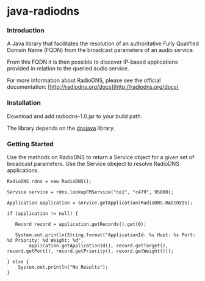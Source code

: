 java-radiodns
=============

### Introduction

A Java library that facilitates the resolution of an authoritative Fully Qualified Domain Name (FQDN) from the broadcast parameters of an audio service.

From this FQDN it is then possible to discover IP-based applications provided in relation to the queried audio service.

For more information about RadioDNS, please see the official documentation: [http://radiodns.org/docs](http://radiodns.org/docs)


### Installation

Download and add radiodns-1.0.jar to your build path.

The library depends on the [dnsjava](http://www.dnsjava.org/) library.


### Getting Started

Use the methods on RadioDNS to return a Service object for a given set of broadcast parameters. Use the Service obeject to resolve RadioDNS applications.

    RadioDNS rdns = new RadioDNS();
    
    Service service = rdns.lookupFMService("ce1", "c479", 95800);

    Application application = service.getApplication(RadioDNS.RADIOVIS);

	if (application != null) {
	 
	   Record record = application.getRecords().get(0);

	   System.out.println(String.format("ApplicationId: %s Host: %s Port: %d Priority: %d Weight: %d",
	        application.getApplicationId(), record.getTarget(), record.getPort(), record.getPriority(), record.getWeight()));

	} else {
		System.out.println("No Results");
	}